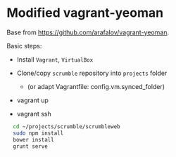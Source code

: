 Modified vagrant-yeoman
==============

Base from https://github.com/arafalov/vagrant-yeoman.

Basic steps: 

* Install `Vagrant`, `VirtualBox`
* Clone/copy `scrumble` repository into `projects` folder

  * (or adapt Vagrantfile: config.vm.synced_folder)

* vagrant up
* vagrant ssh

```bash
  cd ~/projects/scrumble/scrumbleweb
  sudo npm install
  bower install
  grunt serve
```

